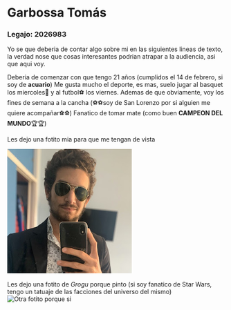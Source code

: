 # Garbossa Tomás 
### **Legajo**: 2026983

Yo se que deberia de contar algo sobre mi en las siguientes lineas de texto, la verdad nose que cosas interesantes podrian atrapar a la audiencia, asi que aqui voy.

Deberia de comenzar con que tengo 21 años (cumplidos el 14 de febrero, si soy de **acuario**)
Me gusta mucho el deporte, es mas, suelo jugar al basquet los miercoles🏀 y al futbol⚽️ los viernes. Ademas de que obviamente, voy los fines de semana a la cancha (⚽️⚽️soy de San Lorenzo por si alguien me quiere acompañar⚽️⚽️)
Fanatico de tomar mate (como buen **CAMPEON DEL MUNDO**🏆🏆)

Les dejo una fotito mia para que me tengan de vista

![Deberia de ir mi carita aca](yo.jpg)

Les dejo una fotito de *Grogu* porque pinto (si soy fanatico de Star Wars, tengo un tatuaje de las facciones del universo del mismo)
![Otra fotito porque si](19AD3E7D-85C3-403F-BA7E-242273CA912D.jpg)
